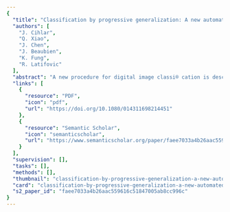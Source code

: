 ```yaml
---
{
  "title": "Classification by progressive generalization: A new automated methodology for remote sensing multichannel data",
  "authors": [
    "J. Cihlar",
    "Q. Xiao",
    "J. Chen",
    "J. Beaubien",
    "K. Fung",
    "R. Latifovic"
  ],
  "abstract": "A new procedure for digital image classi® cation is described. The procedure, labelled Classi® cation by Progressive Generalization (CPG), was developed to avoid drawbacks associated with most supervised and unsupervised classi® cations. Using lessons from visual image interpretation and map making, non-recursive CPG aims to identify all signi® cant spectral clusters within the scene to be classi® ed. The basic principles are: (i) initial data compression using spectral and spatial techniques; (ii) identi® cation of all potentially signi® cant spectral clusters in the scene to be classi® ed; (iii) minimum distance classi® cation; and (iv) the use of spectral, spatial and large-scale pattern information in the progressive merging of the increasingly dissimilar clusters. The procedure was tested with high- (Landsat Thematic Mapper (TM)) and medium- (Advanced Very High Resolution Radiometer (AVHRR) 1km composites) resolution data. It was found that the CPG yields classi® cation accuracies comparable to, or better than, current unsupervised classi® cation methods, is less sensitive to control parameters than a commonly used unsupervised classi® er, and works well with both TM and AVHRR data. The CPG requires only three parameters to be speci® ed at the outset, all specifying sizes of clusters that can be neglected at certain stages in the process. Although the procedure can be run automatically until the desired number of classes is reached, it has been designed to provide information to the analyst at the last stage so that ® nal cluster merging decisions can be made with the analyst's input. It is concluded that the strategy on which the CPG is based provides an eA ective approach to the classi® cation of remote sensing data. The CPG also appears to have a considerable capacity for data compression.",
  "links": [
    {
      "resource": "PDF",
      "icon": "pdf",
      "url": "https://doi.org/10.1080/014311698214451"
    },
    {
      "resource": "Semantic Scholar",
      "icon": "semanticscholar",
      "url": "https://www.semanticscholar.org/paper/faee7033a4b26aac559616c51847005ab8cc996c"
    }
  ],
  "supervision": [],
  "tasks": [],
  "methods": [],
  "thumbnail": "classification-by-progressive-generalization-a-new-automated-methodology-for-remote-sensing-multichannel-data-thumb.jpg",
  "card": "classification-by-progressive-generalization-a-new-automated-methodology-for-remote-sensing-multichannel-data-card.jpg",
  "s2_paper_id": "faee7033a4b26aac559616c51847005ab8cc996c"
}
---
```



